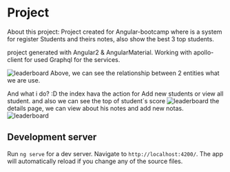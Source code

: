 # Project

About this project: Project created for Angular-bootcamp where is a system for register Students and theirs notes, also show the best 3 top students. 

project generated with Angular2 & AngularMaterial.
Working with apollo-client for used Graphql for the services.


![leaderboard](https://raw.githubusercontent.com/H4isan/studentProyect/master/schema.png)
Above, we can see the relationship between 2 entities what we are use. 

And what i do? :D 
the index hava the action for Add new students or view all student. and also we can see the top of student´s score
![leaderboard](https://image.prntscr.com/image/zmWulgdcQ9WLd82UolAWhw.png)
the details page, we can view about his notes and add new notas.
![leaderboard](https://image.prntscr.com/image/hrgJMMiiT-yJ_SF11dLUbA.png)
## Development server

Run `ng serve` for a dev server. Navigate to `http://localhost:4200/`. The app will automatically reload if you change any of the source files.

